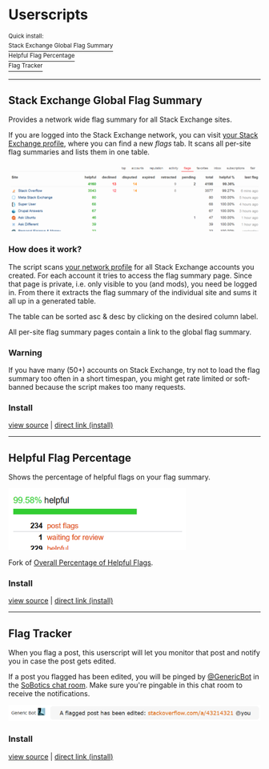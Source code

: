 # Userscripts

<sup>Quick install:</sup>  
[<sup>Stack Exchange Global Flag Summary</sup>](SE_global_flag_summary.user.js?raw=true)  
[<sup>Helpful Flag Percentage</sup>](helpful_flag_percentage.user.js?raw=true)  
[<sup>Flag Tracker</sup>](flagtracker.user.js?raw=true)  

---

## Stack Exchange Global Flag Summary

Provides a network wide flag summary for all Stack Exchange sites.

If you are logged into the Stack Exchange network, you can visit [your Stack Exchange profile](http://stackexchange.com/users/current?tab=flags), where you can find a new *flags* tab. It scans all per-site flag summaries and lists them in one table.

[![segfs screenshot](../resources/screens/segfs.png?raw=true)](../resources/screens/segfs.png?raw=true)

### How does it work?

The script scans [your network profile](http://stackexchange.com/users/current) for all Stack Exchange accounts you created. For each account it tries to access the flag summary page. Since that page is private, i.e. only visible to you (and mods), you need be logged in. From there it extracts the flag summary of the individual site and sums it all up in a generated table.

The table can be sorted asc & desc by clicking on the desired column label.

All per-site flag summary pages contain a link to the global flag summary.

### Warning

If you have many (50+) accounts on Stack Exchange, try not to load the flag summary too often in a short timespan, you might get rate limited or soft-banned because the script makes too many requests.

### Install

[view source](SE_global_flag_summary.user.js) | [direct link (install)](SE_global_flag_summary.user.js?raw=true)

---

## Helpful Flag Percentage

Shows the percentage of helpful flags on your flag summary.

[![helpful flag percentage screenshot](../resources/screens/hfp.png?raw=true)](../resources/screens/hfp.png?raw=true)

Fork of [Overall Percentage of Helpful Flags](https://meta.stackoverflow.com/q/310881/559745).

### Install

[view source](helpful_flag_percentage.user.js) | [direct link (install)](helpful_flag_percentage.user.js?raw=true)

---

## Flag Tracker

When you flag a post, this userscript will let you monitor that post and notify you in case the post gets edited.

If a post you flagged has been edited, you will be pinged by [@GenericBot](http://stackoverflow.com/users/7481043/generic-bot) in the [SoBotics chat room](http://chat.stackoverflow.com/rooms/111347/sobotics). Make sure you're pingable in this chat room to receive the notifications.

[![flag tracker report screenshot](../resources/screens/ftgenreport.png?raw=true)](../resources/screens/ftgenreport.png?raw=true)

### Install

[view source](flagtracker.user.js) | [direct link (install)](flagtracker.user.js?raw=true)
